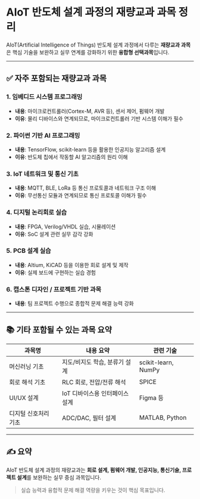 
# AIoT 반도체 설계 과정의 재량교과 과목 정리

AIoT(Artificial Intelligence of Things) 반도체 설계 과정에서 다루는 **재량교과 과목**은 핵심 기술을 보완하고 실무 연계를 강화하기 위한 **융합형 선택과목**입니다.

---

## ✅ 자주 포함되는 재량교과 과목

### 1. **임베디드 시스템 프로그래밍**
- **내용**: 마이크로컨트롤러(Cortex-M, AVR 등), 센서 제어, 펌웨어 개발
- **이유**: 물리 디바이스와 연계되므로, 마이크로컨트롤러 기반 시스템 이해가 필수

### 2. **파이썬 기반 AI 프로그래밍**
- **내용**: TensorFlow, scikit-learn 등을 활용한 인공지능 알고리즘 설계
- **이유**: 반도체 칩에서 작동할 AI 알고리즘의 원리 이해

### 3. **IoT 네트워크 및 통신 기초**
- **내용**: MQTT, BLE, LoRa 등 통신 프로토콜과 네트워크 구조 이해
- **이유**: 무선통신 모듈과 연계되므로 통신 프로토콜 이해가 필수

### 4. **디지털 논리회로 실습**
- **내용**: FPGA, Verilog/VHDL 실습, 시뮬레이션
- **이유**: SoC 설계 관련 실무 감각 강화

### 5. **PCB 설계 실습**
- **내용**: Altium, KiCAD 등을 이용한 회로 설계 및 제작
- **이유**: 실제 보드에 구현하는 실습 경험

### 6. **캡스톤 디자인 / 프로젝트 기반 과목**
- **내용**: 팀 프로젝트 수행으로 종합적 문제 해결 능력 강화

---

## 📚 기타 포함될 수 있는 과목 요약

| 과목명 | 내용 요약 | 관련 기술 |
|--------|-----------|-----------|
| 머신러닝 기초 | 지도/비지도 학습, 분류기 설계 | scikit-learn, NumPy |
| 회로 해석 기초 | RLC 회로, 전압/전류 해석 | SPICE |
| UI/UX 설계 | IoT 디바이스용 인터페이스 설계 | Figma 등 |
| 디지털 신호처리 기초 | ADC/DAC, 필터 설계 | MATLAB, Python |

---

## ✍️ 요약

AIoT 반도체 설계 과정의 재량교과는 **회로 설계, 펌웨어 개발, 인공지능, 통신기술, 프로젝트 설계**를 보완하는 실무 중심 과목입니다.

> 실습 능력과 융합적 문제 해결 역량을 키우는 것이 핵심 목표입니다.
